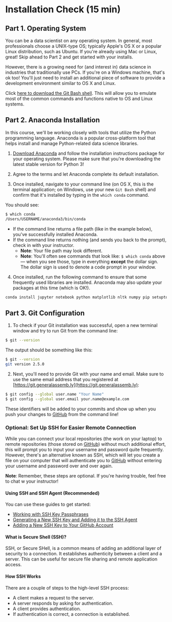 # Installation Check (15 min)

## Part 1. Operating System

You can be a data scientist on any operating system. In general, most professionals choose a UNIX-type OS; typically Apple's OS X or a popular Linux distribution, such as Ubuntu. If you're already using Mac or Linux, great! Skip ahead to Part 2 and get started with your installs.

However, there is a growing need for (and interest in) data science in industries that traditionally use PCs. If you're on a Windows machine, that's ok too! You'll just need to install an additional piece of software to provide a development environment similar to OS X and Linux. 

Click [here to download the Git Bash shell](https://gitforwindows.org/). This will allow you to emulate most of the common commands and functions native to OS and Linux systems.

## Part 2. Anaconda Installation

In this course, we'll be working closely with tools that utilize the Python programming language. Anaconda is a popular cross-platform tool that helps install and manage Python-related data science libraries.

1) [Download Anaconda](https://docs.anaconda.com/anaconda/install/) and follow the installation instructions package for your operating system. Please make sure that you're downloading the latest stable version for Python 3! <br>

2) Agree to the terms and let Anaconda complete its default installation. <br>

3) Once installed, navigate to your command line (on OS X, this is the terminal application; on Windows, use your new `Git Bash` shell) and confirm that it's installed by typing in the `which conda` command. <br>

You should see:

```bash
$ which conda
/Users/USERNAME/anaconda3/bin/conda
```
  - If the command line returns a file path (like in the example below), you've successfully installed Anaconda.
  - If the command line returns nothing (and sends you back to the prompt), check in with your instructor.
    - **Note**: Your file path may look different.
    - **Note**: You'll often see commands that look like: `$ which conda` above — when you see those, type in everything **except** the dollar sign. The dollar sign is used to denote a code prompt in your window.

4) Once installed, run the following command to ensure that some frequently used libraries are installed. Anaconda may also update your packages at this time (which is OK!). <br>

```bash
conda install jupyter notebook python matplotlib nltk numpy pip setuptools scikit-learn scipy statsmodels
```

## Part 3. Git Configuration

1) To check if your Git installation was successful, open a new terminal window and try to run Git from the command line: <br>

```bash
$ git --version
```

The output should be something like this:

```bash
$ git --version
git version 2.5.0
```

2) Next, you'll need to provide Git with your name and email. Make sure to use the same email address that you registered at [https://git.generalassemb.ly](https://git.generalassemb.ly): <br>

```bash
$ git config --global user.name "Your Name"
$ git config --global user.email your.name@example.com
```

These identifiers will be added to your commits and show up when you push your changes to [GitHub](https://git.generalassemb.ly) from the command line!

### Optional: Set Up SSH for Easier Remote Connection

While you can connect your local repositories (the work on your laptop) to remote repositories (those stored on [GitHub](https://git.generalassemb.ly)) without much additional effort, this will prompt you to input your username and password quite  frequently. However, there's an alternative known as SSH, which will let you create a file on your computer that will authenticate you to [GitHub](https://git.generalassemb.ly) without entering your username and password over and over again. 

**Note**: Remember, these steps are optional. If you're having trouble, feel free to chat w your instructor!

#### Using SSH and SSH Agent (Recommended)

You can use these guides to get started:

- [Working with SSH Key Passphrases](https://help.github.com/articles/working-with-ssh-key-passphrases/)
- [Generating a New SSH Key and Adding it to the SSH Agent](https://help.github.com/articles/generating-a-new-ssh-key-and-adding-it-to-the-ssh-agent/)
- [Adding a New SSH Key to Your GitHub Account](https://help.github.com/articles/adding-a-new-ssh-key-to-your-github-account/)

#### What is Secure Shell (SSH)?

SSH, or Secure SHell, is a common means of adding an additional layer of security to a connection. It establishes authenticity between a client and a server. This can be useful for secure file sharing and remote application access.

#### How SSH Works

There are a couple of steps to the high-level SSH process:

- A client makes a request to the server.
- A server responds by asking for authentication.
- A client provides authentication.
- If authentication is correct, a connection is established.
